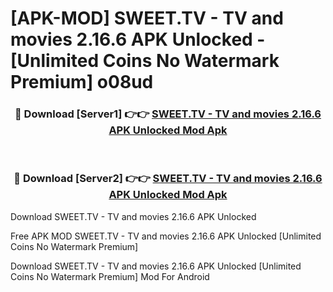 # [APK-MOD] SWEET.TV - TV and movies 2.16.6 APK Unlocked - [Unlimited Coins No Watermark Premium] o08ud



<div align="center">
<h3>🔴 Download [Server1] 👉👉 <a href="https://momento.my/?title=SWEET.TV_-_TV_and_movies_2.16.6_APK_Unlocked">SWEET.TV - TV and movies 2.16.6 APK Unlocked Mod Apk</a></h3><br>

<h3>🔴 Download [Server2] 👉👉 <a href="https://momento.my/?title=SWEET.TV_-_TV_and_movies_2.16.6_APK_Unlocked">SWEET.TV - TV and movies 2.16.6 APK Unlocked Mod Apk</a></h3>
</div>



Download SWEET.TV - TV and movies 2.16.6 APK Unlocked 

Free APK MOD SWEET.TV - TV and movies 2.16.6 APK Unlocked [Unlimited Coins No Watermark Premium]

Download SWEET.TV - TV and movies 2.16.6 APK Unlocked [Unlimited Coins No Watermark Premium] Mod For Android
